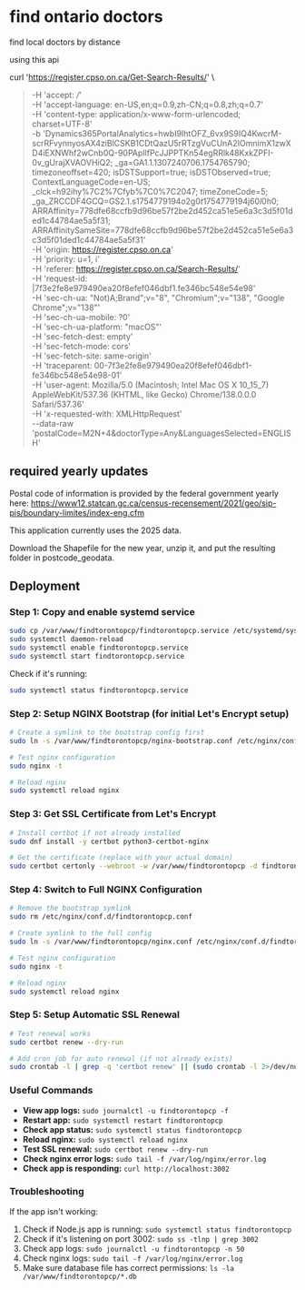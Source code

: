 # find ontario doctors
find local doctors by distance

using this api

curl 'https://register.cpso.on.ca/Get-Search-Results/' \
>   -H 'accept: */*' \
>   -H 'accept-language: en-US,en;q=0.9,zh-CN;q=0.8,zh;q=0.7' \
>   -H 'content-type: application/x-www-form-urlencoded; charset=UTF-8' \
>   -b 'Dynamics365PortalAnalytics=hwbI9IhtOFZ_6vx9S9IQ4KwcrM-scrRFvynnyosAX4ziBlCSKB1CDtQazU5rRTzgVuCUnA2IOmnimX1zwXD4iEXNWhf2wCnb0Q-90PApIlfPcJJPPTKn54egRRlk48KxkZPFI-0v_gUrajXVAOVHiQ2; _ga=GA1.1.1307240706.1754765790; timezoneoffset=420; isDSTSupport=true; isDSTObserved=true; ContextLanguageCode=en-US; _clck=h92ihy%7C2%7Cfyb%7C0%7C2047; timeZoneCode=5; _ga_ZRCCDF4GCQ=GS2.1.s1754779194$o2$g0$t1754779194$j60$l0$h0; ARRAffinity=778dfe68ccfb9d96be57f2be2d452ca51e5e6a3c3d5f01ded1c44784ae5a5f31; ARRAffinitySameSite=778dfe68ccfb9d96be57f2be2d452ca51e5e6a3c3d5f01ded1c44784ae5a5f31' \
>   -H 'origin: https://register.cpso.on.ca' \
>   -H 'priority: u=1, i' \
>   -H 'referer: https://register.cpso.on.ca/Search-Results/' \
>   -H 'request-id: |7f3e2fe8e979490ea20f8efef046dbf1.fe346bc548e54e98' \
>   -H 'sec-ch-ua: "Not)A;Brand";v="8", "Chromium";v="138", "Google Chrome";v="138"' \
>   -H 'sec-ch-ua-mobile: ?0' \
>   -H 'sec-ch-ua-platform: "macOS"' \
>   -H 'sec-fetch-dest: empty' \
>   -H 'sec-fetch-mode: cors' \
>   -H 'sec-fetch-site: same-origin' \
>   -H 'traceparent: 00-7f3e2fe8e979490ea20f8efef046dbf1-fe346bc548e54e98-01' \
>   -H 'user-agent: Mozilla/5.0 (Macintosh; Intel Mac OS X 10_15_7) AppleWebKit/537.36 (KHTML, like Gecko) Chrome/138.0.0.0 Safari/537.36' \
>   -H 'x-requested-with: XMLHttpRequest' \
>   --data-raw 'postalCode=M2N+4&doctorType=Any&LanguagesSelected=ENGLISH'

## required yearly updates

Postal code of information is provided by the federal government yearly here: https://www12.statcan.gc.ca/census-recensement/2021/geo/sip-pis/boundary-limites/index-eng.cfm

This application currently uses the 2025 data.

Download the Shapefile for the new year, unzip it, and put the resulting folder in postcode_geodata.

## Deployment

### Step 1: Copy and enable systemd service

```bash
sudo cp /var/www/findtorontopcp/findtorontopcp.service /etc/systemd/system/
sudo systemctl daemon-reload
sudo systemctl enable findtorontopcp.service
sudo systemctl start findtorontopcp.service
```

Check if it's running:
```bash
sudo systemctl status findtorontopcp.service
```

### Step 2: Setup NGINX Bootstrap (for initial Let's Encrypt setup)

```bash
# Create a symlink to the bootstrap config first
sudo ln -s /var/www/findtorontopcp/nginx-bootstrap.conf /etc/nginx/conf.d/findtorontopcp.conf

# Test nginx configuration
sudo nginx -t

# Reload nginx
sudo systemctl reload nginx
```

### Step 3: Get SSL Certificate from Let's Encrypt

```bash
# Install certbot if not already installed
sudo dnf install -y certbot python3-certbot-nginx

# Get the certificate (replace with your actual domain)
sudo certbot certonly --webroot -w /var/www/findtorontopcp -d findtorontopcp.com -d www.findtorontopcp.com
```

### Step 4: Switch to Full NGINX Configuration

```bash
# Remove the bootstrap symlink
sudo rm /etc/nginx/conf.d/findtorontopcp.conf

# Create symlink to the full config
sudo ln -s /var/www/findtorontopcp/nginx.conf /etc/nginx/conf.d/findtorontopcp.conf

# Test nginx configuration
sudo nginx -t

# Reload nginx
sudo systemctl reload nginx
```

### Step 5: Setup Automatic SSL Renewal

```bash
# Test renewal works
sudo certbot renew --dry-run

# Add cron job for auto renewal (if not already exists)
sudo crontab -l | grep -q 'certbot renew' || (sudo crontab -l 2>/dev/null; echo "0 0,12 * * * certbot renew --quiet && systemctl reload nginx") | sudo crontab -
```

### Useful Commands

- **View app logs:** `sudo journalctl -u findtorontopcp -f`
- **Restart app:** `sudo systemctl restart findtorontopcp`
- **Check app status:** `sudo systemctl status findtorontopcp`
- **Reload nginx:** `sudo systemctl reload nginx`
- **Test SSL renewal:** `sudo certbot renew --dry-run`
- **Check nginx error logs:** `sudo tail -f /var/log/nginx/error.log`
- **Check app is responding:** `curl http://localhost:3002`

### Troubleshooting

If the app isn't working:
1. Check if Node.js app is running: `sudo systemctl status findtorontopcp`
2. Check if it's listening on port 3002: `sudo ss -tlnp | grep 3002`
3. Check app logs: `sudo journalctl -u findtorontopcp -n 50`
4. Check nginx logs: `sudo tail -f /var/log/nginx/error.log`
5. Make sure database file has correct permissions: `ls -la /var/www/findtorontopcp/*.db`
